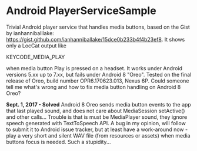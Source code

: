 # Android PlayerServiceSample
Trivial Android player service that handles media buttons, based on the Gist by ianhanniballlake:
https://gist.github.com/ianhanniballake/15dce0b233b4f4b23ef8. It shows only a LocCat output like

KEYCODE_MEDIA_PLAY

when media button Play is pressed on a headset. It works under Android versions
5.xx up to 7.xx, but fails under Android 8 "Oreo". Tested on the final release of Oreo, build
number OPR6.170623.013, Nexus 6P. Could someone tell me what's wrong and how to fix media
button handling on Android 8 Oreo?

**Sept. 1, 2017 - Solved**
Android 8 Oreo sends media button events to the app that last played sound, and does not care
about MediaSession setActive() and other calls... Trouble is that is must be MediaPlayer sound,
they ignore speech generated with TextToSpeech API. A bug in my opinion, will follow to submit
it to Android issue tracker, but at least have a work-around now - play a very short and silent
WAV file (from resources or assets) when media buttons focus is needed. Such a stupidity...
